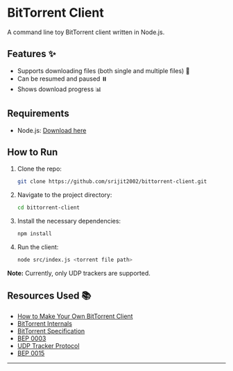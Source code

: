 # BitTorrent Client

A command line toy BitTorrent client written in Node.js.

## Features ✨

- Supports downloading files (both single and multiple files) 📂
- Can be resumed and paused ⏸️
- Shows download progress 📊

## Requirements

- Node.js: [Download here](https://nodejs.org/)

## How to Run

1. Clone the repo:
   ```sh
   git clone https://github.com/srijit2002/bittorrent-client.git
   ```
2. Navigate to the project directory:
   ```sh
   cd bittorrent-client
   ```
3. Install the necessary dependencies:
   ```sh
   npm install
   ```
4. Run the client:
   ```sh
   node src/index.js <torrent file path>
   ```

**Note:** Currently, only UDP trackers are supported.

## Resources Used 📚

- [How to Make Your Own BitTorrent Client](https://allenkim67.github.io/programming/2016/05/04/how-to-make-your-own-bittorrent-client.html)
- [BitTorrent Internals](https://youtube.com/playlist?list=PLsdq-3Z1EPT1rNeq2GXpnivaWINnOaCd0&si=PG77h6g2msxq1Zd6)
- [BitTorrent Specification](https://wiki.theory.org/BitTorrentSpecification)
- [BEP 0003](https://www.bittorrent.org/beps/bep_0003.html)
- [UDP Tracker Protocol](https://www.rasterbar.com/products/libtorrent/udp_tracker_protocol.html)
- [BEP 0015](https://www.bittorrent.org/beps/bep_0015.html)
---
